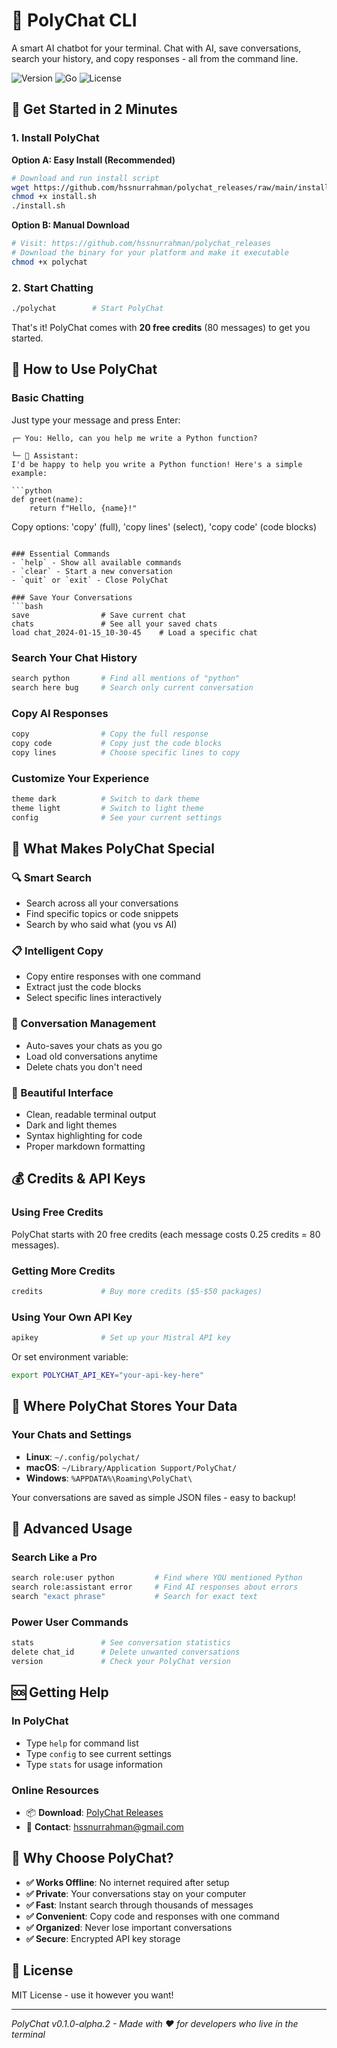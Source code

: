 # 🎯 PolyChat CLI

A smart AI chatbot for your terminal. Chat with AI, save conversations, search your history, and copy responses - all from the command line.

![Version](https://img.shields.io/badge/version-0.1.0--alpha.2-orange.svg)
![Go](https://img.shields.io/badge/Go-1.23+-blue.svg)
![License](https://img.shields.io/badge/license-MIT-green.svg)

## 🚀 Get Started in 2 Minutes

### 1. Install PolyChat

**Option A: Easy Install (Recommended)**
```bash
# Download and run install script
wget https://github.com/hssnurrahman/polychat_releases/raw/main/install.sh
chmod +x install.sh
./install.sh
```

**Option B: Manual Download**
```bash
# Visit: https://github.com/hssnurrahman/polychat_releases
# Download the binary for your platform and make it executable
chmod +x polychat
```

### 2. Start Chatting
```bash
./polychat        # Start PolyChat
```

That's it! PolyChat comes with **20 free credits** (80 messages) to get you started.

## 💬 How to Use PolyChat

### Basic Chatting
Just type your message and press Enter:
```
┌─ You: Hello, can you help me write a Python function?

└─ 🤖 Assistant:
I'd be happy to help you write a Python function! Here's a simple example:

```python
def greet(name):
    return f"Hello, {name}!"
```

Copy options: 'copy' (full), 'copy lines' (select), 'copy code' (code blocks)
```

### Essential Commands
- `help` - Show all available commands
- `clear` - Start a new conversation
- `quit` or `exit` - Close PolyChat

### Save Your Conversations
```bash
save                # Save current chat
chats               # See all your saved chats
load chat_2024-01-15_10-30-45    # Load a specific chat
```

### Search Your Chat History
```bash
search python       # Find all mentions of "python"
search here bug     # Search only current conversation
```

### Copy AI Responses
```bash
copy                # Copy the full response
copy code           # Copy just the code blocks
copy lines          # Choose specific lines to copy
```

### Customize Your Experience
```bash
theme dark          # Switch to dark theme
theme light         # Switch to light theme
config              # See your current settings
```

## 🎨 What Makes PolyChat Special

### 🔍 Smart Search
- Search across all your conversations
- Find specific topics or code snippets
- Search by who said what (you vs AI)

### 📋 Intelligent Copy
- Copy entire responses with one command
- Extract just the code blocks
- Select specific lines interactively

### 💾 Conversation Management
- Auto-saves your chats as you go
- Load old conversations anytime
- Delete chats you don't need

### 🎨 Beautiful Interface
- Clean, readable terminal output
- Dark and light themes
- Syntax highlighting for code
- Proper markdown formatting

## 💰 Credits & API Keys

### Using Free Credits
PolyChat starts with 20 free credits (each message costs 0.25 credits = 80 messages).

### Getting More Credits
```bash
credits             # Buy more credits ($5-$50 packages)
```

### Using Your Own API Key
```bash
apikey              # Set up your Mistral API key
```
Or set environment variable:
```bash
export POLYCHAT_API_KEY="your-api-key-here"
```

## 📁 Where PolyChat Stores Your Data

### Your Chats and Settings
- **Linux**: `~/.config/polychat/`
- **macOS**: `~/Library/Application Support/PolyChat/`
- **Windows**: `%APPDATA%\Roaming\PolyChat\`

Your conversations are saved as simple JSON files - easy to backup!

## 🔧 Advanced Usage

### Search Like a Pro
```bash
search role:user python         # Find where YOU mentioned Python
search role:assistant error     # Find AI responses about errors
search "exact phrase"           # Search for exact text
```

### Power User Commands
```bash
stats               # See conversation statistics
delete chat_id      # Delete unwanted conversations
version             # Check your PolyChat version
```

## 🆘 Getting Help

### In PolyChat
- Type `help` for command list
- Type `config` to see current settings
- Type `stats` for usage information

### Online Resources
- 📦 **Download**: [PolyChat Releases](https://github.com/hssnurrahman/polychat_releases)
- 📧 **Contact**: hssnurrahman@gmail.com

## 🤝 Why Choose PolyChat?

- **✅ Works Offline**: No internet required after setup
- **✅ Private**: Your conversations stay on your computer
- **✅ Fast**: Instant search through thousands of messages
- **✅ Convenient**: Copy code and responses with one command
- **✅ Organized**: Never lose important conversations
- **✅ Secure**: Encrypted API key storage

## 📝 License

MIT License - use it however you want!

---

*PolyChat v0.1.0-alpha.2 - Made with ❤️ for developers who live in the terminal*
